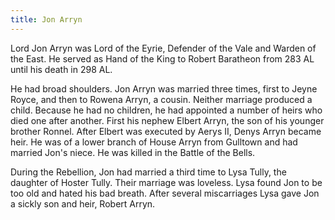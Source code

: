 ```yaml
---
title: Jon Arryn
---
```


Lord Jon Arryn was Lord of the Eyrie, Defender of the Vale and Warden of the East. He served as Hand of the King to Robert Baratheon from 283 AL until his death in 298 AL.

He had broad shoulders. Jon Arryn was married three times, first to Jeyne Royce, and then to Rowena Arryn, a cousin. Neither marriage produced a child. Because he had no children, he had appointed a number of heirs who died one after another. First his nephew Elbert Arryn, the son of his younger brother Ronnel. After Elbert was executed by Aerys II, Denys Arryn became heir. He was of a lower branch of House Arryn from Gulltown and had married Jon's niece. He was killed in the Battle of the Bells.

During the Rebellion, Jon had married a third time to Lysa Tully, the daughter of Hoster Tully. Their marriage was loveless. Lysa found Jon to be too old and hated his bad breath. After several miscarriages Lysa gave Jon a sickly son and heir, Robert Arryn. 


